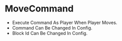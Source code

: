 # MoveCommand
* Execute Command As Player When Player Moves.
* Command Can Be Changed In Config.
* Block Id Can Be Changed In Config.
